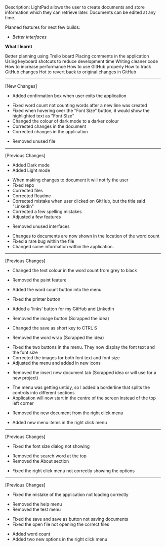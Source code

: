 Description: LightPad allows the user to create documents and store information which they can retrieve later. Documents can be edited at any time.

Planned features for next few builds:
* *Better interfaces*


**What I learnt**

Better planning using Trello board
Placing comments in the application
Using keyboard shotcuts to reduce development time
Writing cleaner code
How to increase performance
How to use GitHub properly
How to track GitHub changes
Hot to revert back to original changes in GitHub

________________________________________________________________________________________________________________________________________

[New Changes]
+ Added confirmation box when user exits the application
* Fixed word count not counting words after a new line was created
* Fixed when hovering over the "Font Size" button, it would show the highlighted text as "Font SIze"
* Changed the colour of dark mode to a darker colour
* Corrected changes in the document
* Corrected changes in the application
- Removed unused file

________________________________________________________________________________________________________________________________________

[Previous Changes]
+	Added Dark mode
+	Added Light mode
*	When making changes to document it will notify the user
*	Fixed repo
*	Corrected files
*	Corrected Readme
*	Corrected mistake when user clicked on GitHub, but the title said "LinkedIn"
*	Corrected a few spelling mistakes
*	Adjusted a few features
-	Removed unused interfaces
*	Changes to documents are now shown in the location of the word count
*	Fixed a rare bug within the file
*	Changed some information within the application.
________________________________________________________________________________________________________________________________________

[Previous Changes]

*	Changed the text colour in the word count from grey to black
-	Removed the paint feature
+	Added the word count button into the menu
*	Fixed the printer button
+	Added a 'links' button for my GitHub and LinkedIn
-	Removed the image button (Scrapped the idea)
*	Changed the save as short key to CTRL S
-	Removed the word wrap (Scrapped the idea)
*	Fixed the two buttons in the menu. They now display the font text and the font size
*	Corrected the images for both font text and font size
*	Adjusted the menu and added in new icons
-	Removed the insert new document tab (Scrapped idea or will use for a new project)
*	The menu was getting untidy, so I added a borderline that splits the controls into different sections
*	Application will now start in the centre of the screen instead of the top left corner
-	Removed the new document from the right click menu
+	Added new menu items in the right click menu
________________________________________

[Previous Changes]

*	Fixed the font size dialog not showing
-	Removed the search word at the top
-	Removed the About section
*	Fixed the right click menu not correctly showing the options
________________________________________

[Previous Changes]

*	Fixed the mistake of the application not loading correctly
-	Removed the help menu
-	Removed the test menu
*	Fixed the save and save as button not saving documents
*	Fixed the open file not opening the correct files
+	Added word count
+	Added two new options in the right click menu

